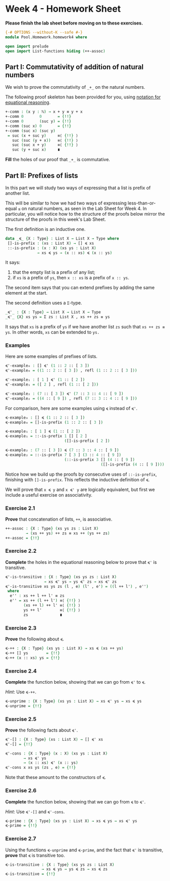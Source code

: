 # Week 4 - Homework Sheet

**Please finish the lab sheet before moving on to these exercises.**

```agda
{-# OPTIONS --without-K --safe #-}
module Pool.Homework.homework4 where

open import prelude
open import List-functions hiding (++-assoc)
```

## Part I: Commutativity of addition of natural numbers

We wish to prove the commutativity of `_+_` on the natural numbers.

The following proof skeleton has been provided for you, using
[notation for equational reasoning](https://git.cs.bham.ac.uk/mhe/afp-learning/-/blob/main/files/LectureNotes/files/identity-type.lagda.md#notation-for-equality-reasoning).

```agda
+-comm : (x y : ℕ) → x + y ≡ y + x
+-comm 0       0       = {!!}
+-comm 0       (suc y) = {!!}
+-comm (suc x) 0       = {!!}
+-comm (suc x) (suc y)
 = suc (x + suc y)     ≡⟨ {!!} ⟩
   suc (suc (y + x))   ≡⟨ {!!} ⟩
   suc (suc x + y)     ≡⟨ {!!} ⟩
   suc (y + suc x)     ∎
```

**Fill** the holes of our proof that `_+_` is commutative.

## Part II: Prefixes of lists

In this part we will study two ways of expressing that a list is prefix of
another list.

This will be similar to how we had two ways of expressing less-than-or-equal
`≤` on natural numbers, as seen in the Lab Sheet for Week 4. In particular,
you will notice how to the structure of the proofs below mirror the structure
of the proofs in this week's Lab Sheet.

The first definition is an inductive one.

```agda
data _≼_ {X : Type} : List X → List X → Type where
 []-is-prefix : (xs : List X) → [] ≼ xs
 ::-is-prefix : (x : X) (xs ys : List X)
              → xs ≼ ys → (x :: xs) ≼ (x :: ys)
```

It says:
1. that the empty list is a prefix of any list;
1. if `xs` is a prefix of `ys`, then `x :: xs` is a prefix of `x :: ys`.

The second item says that you can extend prefixes by adding the same element at
the start.

The second definition uses a `Σ`-type.

```agda
_≼'_ : {X : Type} → List X → List X → Type
_≼'_ {X} xs ys = Σ zs ꞉ List X , xs ++ zs ≡ ys
```

It says that `xs` is a prefix of `ys` if we have another list `zs` such that
`xs ++ zs ≡ ys`. In other words, `xs` can be extended to `ys.`

### Examples

Here are some examples of prefixes of lists.

```agda
≼'-example₀ : [] ≼' (1 :: 2 :: [ 3 ])
≼'-example₀ = ((1 :: 2 :: [ 3 ]) , refl (1 :: 2 :: [ 3 ]))

≼'-example₁ : [ 1 ] ≼' (1 :: [ 2 ])
≼'-example₁ = ([ 2 ] , refl (1 :: [ 2 ]))

≼'-example₂ : (7 :: [ 3 ]) ≼' (7 :: 3 :: 4 :: [ 9 ])
≼'-example₂ = ((4 :: [ 9 ]) , refl (7 :: 3 :: 4 :: [ 9 ]))
```

For comparison, here are some examples using `≼` instead of `≼'`.

```agda
≼-example₀ : [] ≼ (1 :: 2 :: [ 3 ])
≼-example₀ = []-is-prefix (1 :: 2 :: [ 3 ])

≼-example₁ : [ 1 ] ≼ (1 :: [ 2 ])
≼-example₁ = ::-is-prefix 1 [] [ 2 ]
                          ([]-is-prefix [ 2 ])

≼-example₂ : (7 :: [ 3 ]) ≼ (7 :: 3 :: 4 :: [ 9 ])
≼-example₂ = ::-is-prefix 7 [ 3 ] (3 :: 4 :: [ 9 ])
                          (::-is-prefix 3 [] (4 :: [ 9 ])
                                          ([]-is-prefix (4 :: [ 9 ])))
```

Notice how we build up the proofs by consecutive uses of `::-is-prefix`,
finishing with `[]-is-prefix`. This reflects the inductive definition of `≼`.

We will prove that `x ≼ y` and `x ≼' y` are logically equivalent, but first we
include a useful exercise on associativity.

### Exercise 2.1

**Prove** that concatenation of lists, `++`, is associative.

```agda
++-assoc : {X : Type} (xs ys zs : List X)
         → (xs ++ ys) ++ zs ≡ xs ++ (ys ++ zs)
++-assoc = {!!}
```

### Exercise 2.2

**Complete** the holes in the equational reasoning below to prove that `≼'` is
transitive.

```agda
≼'-is-transitive : {X : Type} (xs ys zs : List X)
                 → xs ≼' ys → ys ≼' zs → xs ≼' zs
≼'-is-transitive xs ys zs (l , e) (l' , e') = ((l ++ l') , e'')
 where
  e'' : xs ++ l ++ l' ≡ zs
  e'' = xs ++ (l ++ l') ≡⟨ {!!} ⟩
        (xs ++ l) ++ l' ≡⟨ {!!} ⟩
        ys ++ l'        ≡⟨ {!!} ⟩
        zs              ∎
```

### Exercise 2.3

**Prove** the following about `≼`.

```agda
≼-++ : {X : Type} (xs ys : List X) → xs ≼ (xs ++ ys)
≼-++ [] ys        = {!!}
≼-++ (x :: xs) ys = {!!}
```

### Exercise 2.4

**Complete** the function below, showing that we can go from `≼'` to `≼`.

*Hint*: Use `≼-++`.

```agda
≼-unprime : {X : Type} (xs ys : List X) → xs ≼' ys → xs ≼ ys
≼-unprime = {!!}
```

### Exercise 2.5

**Prove** the following facts about `≼'`.

```agda
≼'-[] : {X : Type} (xs : List X) → [] ≼' xs
≼'-[] = {!!}

≼'-cons : {X : Type} (x : X) (xs ys : List X)
        → xs ≼' ys
        → (x :: xs) ≼' (x :: ys)
≼'-cons x xs ys (zs , e) = {!!}
```

Note that these amount to the constructors of `≼`.

### Exercise 2.6

**Complete** the function below, showing that we can go from `≼` to `≼'`.

*Hint*: Use `≼'-[]` and `≼'-cons`.

```agda
≼-prime : {X : Type} (xs ys : List X) → xs ≼ ys → xs ≼' ys
≼-prime = {!!}
```

### Exercise 2.7

Using the functions `≼-unprime` and `≼-prime`, and the fact that `≼'` is
transitive, **prove** that `≼` is transitive too.

```agda
≼-is-transitive : {X : Type} (xs ys zs : List X)
                → xs ≼ ys → ys ≼ zs → xs ≼ zs
≼-is-transitive = {!!}
```
